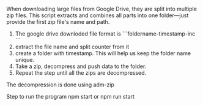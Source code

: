 When downloading large files from Google Drive, they are split into multiple zip files. This script extracts and combines all parts into one folder—just provide the first zip file's name and path.


1. The google drive downloded file format is ´´´foldername-timestamp-inc´´´
2. extract the file name and split counter from it
3. create a folder with timestamp. This will help us keep the folder name unique.
4. Take a zip, decompress and push data to the folder.
5. Repeat the step until all the zips are decompressed.



The decompression is done using adm-zip


Step to run the program
npm start or npm run start